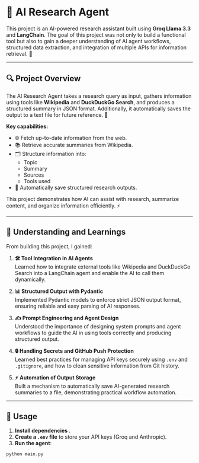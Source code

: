 # 🤖 AI Research Agent

This project is an AI-powered research assistant built using **Groq Llama 3.3** and **LangChain**. The goal of this project was not only to build a functional tool but also to gain a deeper understanding of AI agent workflows, structured data extraction, and integration of multiple APIs for information retrieval. 🚀

---

## 🔍 Project Overview

The AI Research Agent takes a research query as input, gathers information using tools like **Wikipedia** and **DuckDuckGo Search**, and produces a structured summary in JSON format. Additionally, it automatically saves the output to a text file for future reference. 📝

**Key capabilities:**

- 🌐 Fetch up-to-date information from the web.
- 📚 Retrieve accurate summaries from Wikipedia.
- 🗂 Structure information into:
  - Topic
  - Summary
  - Sources
  - Tools used
- 💾 Automatically save structured research outputs.

This project demonstrates how AI can assist with research, summarize content, and organize information efficiently. ⚡

---

## 🧠 Understanding and Learnings

From building this project, I gained:

1. **🛠 Tool Integration in AI Agents**  
   Learned how to integrate external tools like Wikipedia and DuckDuckGo Search into a LangChain agent and enable the AI to call them dynamically.

2. **📊 Structured Output with Pydantic**  
   Implemented Pydantic models to enforce strict JSON output format, ensuring reliable and easy parsing of AI responses.

3. **✍️ Prompt Engineering and Agent Design**  
   Understood the importance of designing system prompts and agent workflows to guide the AI in using tools correctly and producing structured output.

4. **🔒 Handling Secrets and GitHub Push Protection**  
   Learned best practices for managing API keys securely using `.env` and `.gitignore`, and how to clean sensitive information from Git history.

5. **⚡ Automation of Output Storage**  
   Built a mechanism to automatically save AI-generated research summaries to a file, demonstrating practical workflow automation.

---

## 🚀 Usage

1. **Install dependencies** .  
2. **Create a `.env` file** to store your API keys (Groq and Anthropic).  
3. **Run the agent**:

```bash
python main.py
